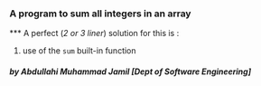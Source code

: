 ### A program to sum all integers in an array

\*\*\* A perfect (_2 or 3 liner_) solution for this is :

1. use of the `sum` built-in function

##### by Abdullahi Muhammad Jamil [Dept of Software Engineering]
